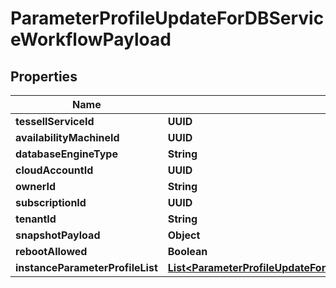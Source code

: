 

# ParameterProfileUpdateForDBServiceWorkflowPayload


## Properties

Name | Type | Description | Notes
------------ | ------------- | ------------- | -------------
**tessellServiceId** | **UUID** |  |  [optional]
**availabilityMachineId** | **UUID** |  |  [optional]
**databaseEngineType** | **String** |  |  [optional]
**cloudAccountId** | **UUID** |  |  [optional]
**ownerId** | **String** |  |  [optional]
**subscriptionId** | **UUID** |  |  [optional]
**tenantId** | **String** |  |  [optional]
**snapshotPayload** | **Object** |  |  [optional]
**rebootAllowed** | **Boolean** |  |  [optional]
**instanceParameterProfileList** | [**List&lt;ParameterProfileUpdateForDBServiceInstanceWorkflowPayload&gt;**](ParameterProfileUpdateForDBServiceInstanceWorkflowPayload.md) |  |  [optional]



